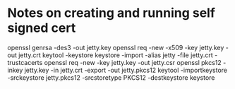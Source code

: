 
# Notes on creating and running self signed cert

openssl genrsa -des3 -out jetty.key
openssl req -new -x509 -key jetty.key -out jetty.crt
keytool -keystore keystore -import -alias jetty -file jetty.crt -trustcacerts
openssl req -new -key jetty.key -out jetty.csr
openssl pkcs12 -inkey jetty.key -in jetty.crt -export -out jetty.pkcs12
keytool -importkeystore -srckeystore jetty.pkcs12 -srcstoretype PKCS12 -destkeystore keystore


